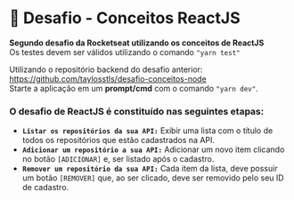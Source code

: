# 🚀 Desafio - Conceitos ReactJS
**Segundo desafio da Rocketseat utilizando os conceitos de ReactJS**<br />
Os testes devem ser válidos utilizando o comando <code>"yarn test"</code>

Utilizando o repositório backend do desafio anterior: https://github.com/taylosstls/desafio-conceitos-node<br />
Starte a aplicação em um **prompt/cmd** com o comando <code>"yarn dev"</code>.

### O desafio de ReactJS é constituído nas seguintes etapas:
- <code>**Listar os repositórios da sua API:**</code> Exibir uma lista com o título de todos os repositórios que estão cadastrados na API.
- <code>**Adicionar um repositório a sua API:**</code> Adicionar um novo item clicando no botão <code>[ADICIONAR]</code> e, ser listado após o cadastro.
- <code>**Remover um repositório da sua API:**</code> Cada item da lista, deve possuir um botão <code>[REMOVER]</code> que, ao ser clicado, deve ser removido pelo seu ID de cadastro.
